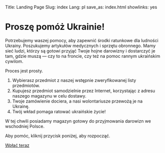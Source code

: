 Title: Landing Page
Slug: index
Lang: pl
save_as: index.html
showlinks: yes

# Proszę pomóż Ukrainie!

Potrzebujemy waszej pomocy, aby zapewnić środki ratunkowe dla ludności Ukrainy. Poszukujemy artykułów medycznych i sprzętu obronnego.
Mamy sieć ludzi, którzy są gotowi przyjąć Twoje hojne darowizny i dostarczyć je tam, gdzie muszą &mdash; czy to na froncie, czy też na pomoc rannym ukraińskim cywilom.

Proces jest prosty.

1. Wybierasz przedmiot z naszej wstępnie zweryfikowanej listy przedmiotów.
2. Kupujesz przedmiot samodzielnie przez Internet, korzystając z adresu naszego magazynu w celu dostawy.
3. Twoje zamówienie dociera, a nasi wolontariusze przewożą je na Ukrainę.
4. Twój wkład pomaga ratować ukraińskie życie!

W tej chwili posiadamy magazyn gotowy do przyjmowania darowizn we wschodniej Polsce.

Aby pomóc, kliknij przycisk poniżej, aby rozpocząć.

<p class="direction">
	<a href="/request/">Wpłać teraz</a>
</p>

<!-- The following items are needed most urgently:
	* medical supplies: <med_supply_name_from_api>
	* defence equipment: <defence_equipment_name_from_api> -->